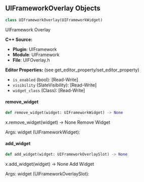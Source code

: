 ## UIFrameworkOverlay Objects

```python
class UIFrameworkOverlay(UIFrameworkWidget)
```

UIFramework Overlay

**C++ Source:**

- **Plugin**: UIFramework
- **Module**: UIFramework
- **File**: UIFOverlay.h

**Editor Properties:** (see get_editor_property/set_editor_property)

- ``is_enabled`` (bool):  [Read-Write]
- ``visibility`` (SlateVisibility):  [Read-Write]
- ``widget_class`` (Class):  [Read-Write]

<a id="unreal.UIFrameworkOverlay.remove_widget"></a>

#### remove_widget

```python
def remove_widget(widget: UIFrameworkWidget) -> None
```

x.remove_widget(widget) -> None
Remove Widget

Args:
    widget (UIFrameworkWidget):

<a id="unreal.UIFrameworkOverlay.add_widget"></a>

#### add_widget

```python
def add_widget(widget: UIFrameworkOverlaySlot) -> None
```

x.add_widget(widget) -> None
Add Widget

Args:
    widget (UIFrameworkOverlaySlot):

<a id="unreal.UIFrameworkStackBox"></a>